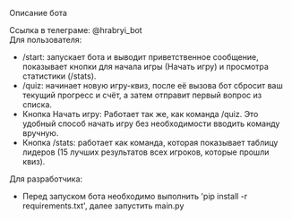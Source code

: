 Описание бота

Ссылка в телеграме: @hrabryi_bot  
Для пользователя:  
- /start: запускает бота и выводит приветственное сообщение, показывает кнопки для начала игры (Начать игру) и просмотра статистики (/stats).  
- /quiz: начинает новую игру-квиз, после её вызова бот сбросит ваш текущий прогресс и счёт, а затем отправит первый вопрос из списка.  
- Кнопка Начать игру: Работает так же, как команда /quiz. Это удобный способ начать игру без необходимости вводить команду вручную.  
- Кнопка /stats: работает как команда, которая показывает таблицу лидеров (15 лучших результатов всех игроков, которые прошли квиз).

Для разработчика:
- Перед запуском бота необходимо выполнить 'pip install -r requirements.txt', далее запустить main.py
